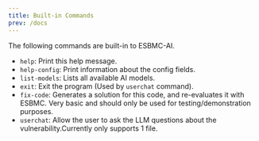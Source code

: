 ```yaml
---
title: Built-in Commands
prev: /docs
---
```


The following commands are built-in to ESBMC-AI.

* `help`: Print this help message.
* `help-config`: Print information about the config fields.
* `list-models`: Lists all available AI models.
* `exit`: Exit the program (Used by `userchat` command).
* `fix-code`: Generates a solution for this code, and re-evaluates it with ESBMC. Very basic and should only be used for testing/demonstration purposes.
* `userchat`: Allow the user to ask the LLM questions about the vulnerability.Currently only supports 1 file.